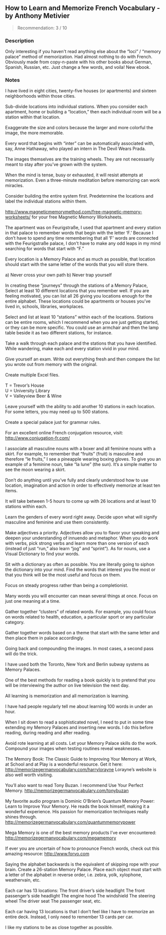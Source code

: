 ## How to Learn and Memorize French Vocabulary - by Anthony Metivier
> Recommendation: 3 / 10
    
### Description
Only interesting if you haven't read anything else about the “loci” / “memory palace” method of memorization. Had almost nothing to do with French. Obviously made from copy-n-paste with his other books about German, Spanish, Russian, etc. Just change a few words, and voila! New ebook.
    
### Notes
I have lived in eight cities, twenty-five houses (or apartments) and sixteen neighborhoods within those cities.<br>
<br>
Sub-divide locations into individual stations. When you consider each apartment, home or building a “location,” then each individual room will be a station within that location.<br>
<br>
Exaggerate the size and colors because the larger and more colorful the image, the more memorable.<br>
<br>
Every word that begins with “inter” can be automatically associated with, say, Anne Hathaway, who played an intern in The Devil Wears Prada.<br>
<br>
The images themselves are the training wheels. They are not necessarily meant to stay after you’ve grown with the system.<br>
<br>
When the mind is tense, busy or exhausted, it will resist attempts at memorization.  Even a three-minute meditation before memorizing can work miracles.<br>
<br>
Consider building the entire system first.  Predetermine the locations and label the individual stations within them.<br>
<br>
http://www.magneticmemorymethod.com/free-magnetic-memory-worksheets/ for your free Magnetic Memory Worksheets.<br>
<br>
The apartment was on Feurigstraße, I used that apartment and every station in that palace to remember words that begin with the letter ‘F.’ Because I don’t have to spend any time remembering that all ‘F’ words are connected with the Feurigstraße palace, I don’t have to make any odd leaps in my mind searching for words that start with “F.”<br>
<br>
Every location is a Memory Palace and as much as possible, that location should start with the same letter of the words that you will store there.<br>
<br>
a) Never cross your own path b) Never trap yourself<br>
<br>
In creating these “journeys” through the stations of a Memory Palace, Select at least 10 different locations that you remember well. If you are feeling motivated, you can list all 26 giving you locations enough for the entire alphabet. These locations could be apartments or houses you’ve lived in, schools, libraries, workplaces.<br>
<br>
Select and list at least 10 “stations” within each of the locations.  Stations can be entire rooms, which I recommend when you are just getting started, or they can be more specific. You could use an armchair and then the lamp table beside it as two different stations, for instance.<br>
<br>
Take a walk through each palace and the stations that you have identified. While wandering, make each and every station vivid in your mind.<br>
<br>
Give yourself an exam.  Write out everything fresh and then compare the list you wrote out from memory with the original.<br>
<br>
Create multiple Excel files.<br>
<br>
T = Trevor’s House<br>
U = University Library<br>
V = Valleyview Beer &amp; Wine<br>
<br>
Leave yourself with the ability to add another 10 stations in each location. For some letters, you may need up to 500 stations.<br>
<br>
Create a special palace just for grammar rules.<br>
<br>
For an excellent online French conjugation resource, visit: http://www.conjugation-fr.com/<br>
<br>
I associate all masculine nouns with a boxer and all feminine nouns with a skirt.  For example, to remember that “fruits” (fruit) is masculine and therefore “le fruits,” I see a pineapple wearing boxing gloves. To give you an example of a feminine noun, take “la lune” (the sun). It’s a simple matter to see the moon wearing a skirt.<br>
<br>
Don’t do anything until you’ve fully and clearly understood how to use location, imagination and action in order to effectively memorize at least ten items.<br>
<br>
It will take between 1-5 hours to come up with 26 locations and at least 10 stations within each.<br>
<br>
Learn the genders of every word right away. Decide upon what will signify masculine and feminine and use them consistently.<br>
<br>
Make adjectives a priority.  Adjectives allow you to flavor your speaking and deepen your understanding of innuendo and metaphor. When you do work with verbs, pick strong verbs and learn more than one version of each (instead of just “run,” also learn “jog” and “sprint”). As for nouns, use a Visual Dictionary to find your words.<br>
<br>
Sit with a dictionary as often as possible.  You are literally going to siphon the dictionary into your mind.  Find the words that interest you the most or that you think will be the most useful and focus on them.<br>
<br>
Focus on steady progress rather than being a completionist.<br>
<br>
Many words you will encounter can mean several things at once. Focus on just one meaning at a time.<br>
<br>
Gather together “clusters” of related words. For example, you could focus on words related to health, education, a particular sport or any particular category.<br>
<br>
Gather together words based on a theme that start with the same letter and then place them in palace accordingly.<br>
<br>
Going back and compounding the images. In most cases, a second pass will do the trick.<br>
<br>
I have used both the Toronto, New York and Berlin subway systems as Memory Palaces.<br>
<br>
One of the best methods for reading a book quickly is to pretend that you will be interviewing the author on live television the next day.<br>
<br>
All learning is memorization and all memorization is learning.<br>
<br>
I have had people regularly tell me about learning 100 words in under an hour.<br>
<br>
When I sit down to read a sophisticated novel, I need to put in some time extending my Memory Palaces and inserting new words. I do this before reading, during reading and after reading.<br>
<br>
Avoid rote learning at all costs. Let your Memory Palace skills do the work. Compound your images when testing routines reveal weaknesses.<br>
<br>
The Memory Book: The Classic Guide to Improving Your Memory at Work, at School and at Play is a wonderful resource. Get it here: http://memorizegermanvocabulary.com/harrylorayne Lorayne’s website is also well worth visiting.<br>
<br>
You’ll also want to read Tony Buzan. I recommend Use Your Perfect Memory. http://memorizegermanvocabulary.com/tonybuzan<br>
<br>
My favorite audio program is Dominic O’Brien’s Quantum Memory Power: Learn to Improve Your Memory. He reads the book himself, making it a wonderful experience. His passion for memorization techniques really shines through. http://memorizegermanvocabulary.com/quantummemorypower<br>
<br>
Mega Memory is one of the best memory products I’ve ever encountered:  http://memorizegermanvocabulary.com/megamemory<br>
<br>
If ever you are uncertain of how to pronounce French words, check out this amazing resource: http://www.forvo.com<br>
<br>
Saying the alphabet backwards is the equivalent of skipping rope with your brain.  Create a 26-station Memory Palace. Place each object must start with a letter of the alphabet in reverse order, i.e. zebra, yolk, xylophone, weathervain, etc.<br>
<br>
Each car has 13 locations: The front driver’s side headlight The front passenger’s side headlight The engine hood The windshield The steering wheel The driver seat The passenger seat, etc.<br>
<br>
Each car having 13 locations is that I don’t feel like I have to memorize an entire deck. Instead, I only need to remember 13 cards per car.<br>
<br>
I like my stations to be as close together as possible.
